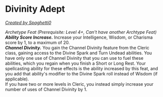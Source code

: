 # Divinity Adept
[*Created by Spaghetti0*](https://bio.site/spaghetti0)  

*Archetype Feat (Prerequisite: Level 4+, Can't have another Archtype Feat)*  
***Ability Score Increase.*** Increase your Intelligence, Wisdom, or Charisma score by 1, to a maximum of 20.  
***Channel Divinity.*** You gain the Channel Divinity feature from the Cleric class, gaining access to the Divine Spark and Turn Undead abilities. You have only one use of Channel Divinity that you can use to fuel these abilities, which you regain when you finish a Short or Long Rest. Your spellcasting ability for these effects is the ability increased by this feat, and you add that ability's modifier to the Divine Spark roll instead of Wisdom (if applicable).  
If you have two or more levels in Cleric, you instead simply increase your number of uses of Channel Divinity by 1.